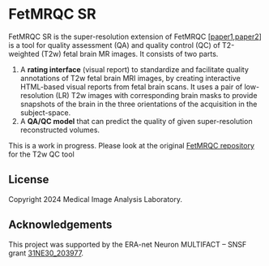 # FetMRQC SR

FetMRQC SR is the super-resolution extension of FetMRQC [[paper1](https://arxiv.org/pdf/2304.05879.pdf),[paper2](https://arxiv.org/pdf/2311.04780.pdf)] is a tool for quality assessment (QA) and quality control (QC) of T2-weighted (T2w) fetal brain MR images. It consists of two parts.
1. A **rating interface** (visual report) to standardize and facilitate quality annotations of T2w fetal brain MRI images, by creating interactive HTML-based visual reports from fetal brain scans. It uses a pair of low-resolution (LR) T2w images with corresponding brain masks to provide snapshots of the brain in the three orientations of the acquisition in the subject-space. 
2. A **QA/QC model** that can predict the quality of given super-resolution reconstructed volumes. 

This is a work in progress. Please look at the original [FetMRQC repository](https://github.com/Medical-Image-Analysis-Laboratory/fetmrqc) for the T2w QC tool


## License
Copyright 2024 Medical Image Analysis Laboratory. 

## Acknowledgements
This project was supported by the ERA-net Neuron MULTIFACT – SNSF grant [31NE30_203977](https://data.snf.ch/grants/grant/203977).

